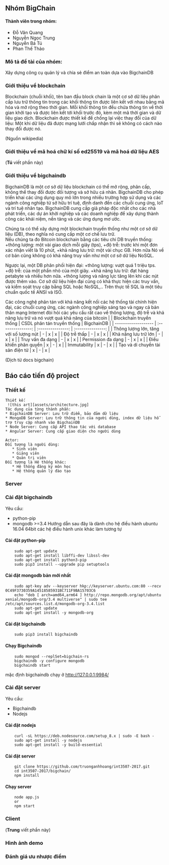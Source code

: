 
## Nhóm BigChain

#### Thành viên trong nhóm:
* Đỗ Văn Quang
* Nguyễn Ngọc Trung
* Nguyễn Bá Tú
* Phan Thế Thảo

### Mô tả đề tài của nhóm:
Xây dựng công cụ quản lý và chia sẻ điểm an toàn dựa vào BigchainDB

### Giới thiệu về blockchain
Blockchain (chuỗi khối), tên ban đầu block chain là một cơ sở dữ liệu phân cấp lưu trữ thông tin trong các khối thông tin được liên kết với nhau bằng mã hóa và mở rộng theo thời gian. Mỗi khối thông tin đều chứa thông tin về thời gian khởi tạo và được liên kết tới khối trước đó, kèm một mã thời gian và dữ liệu giao dịch. Blockchain được thiết kế để chống lại việc thay đổi của dữ liệu: Một khi dữ liệu đã được mạng lưới chấp nhận thì sẽ không có cách nào thay đổi được nó.

(Nguồn wikipedia)

### Giới thiệu về mã hoá chữ kí số ed25519 và mã hoá dữ liệu AES
 (**Tú** viết phần này)
### Giới thiệu về bigchaindb
  BigchainDB là một cơ sở dữ liệu blockchain có thể mở rộng, phân cấp, không thể thay đổi được đối tượng và sở hữu cá nhân. BigchainDB cho phép triển khai các ứng dụng quy mô lớn trong nhiều trường hợp sử dụng và các ngành công nghiệp từ sở hữu trí tuệ, định danh đến các chuỗi cung ứng, IoT và trí tuệ nhân tạo. BigchainDB cung cấp giả pháp độc nhất cho các nhà phát triển, các dự án khởi nghiệp và các doanh nghiệp để xây dựng thành công các khái niệm, nền tảng và các ứng dụng mơ ước.

  Chúng ta có thể xây dựng một blockchain truyền thống như một cơ sở dữ liệu (DB), theo nghĩa nó cung cấp một cơ chế lưu trữ.   
  Nếu chúng ta đo Bitcoin blockchain bằng các tiêu chí DB truyền thống: 
    +thông lượng:  một vài giao dịch mỗi giây (tps), 
    +độ trễ: trước khi một đơn xác nhận viết là 10 phút, 
    +khả năng lưu trữ:  một vài chục GB. Hơn nữa
  Nó về cơ bản cũng không có khả năng truy vấn như một cơ sở dữ liệu NoSQL. 
  
  Ngược lại, một DB phân phối hiện đại:
    +thông lượng: vượt quá 1 triệu tps.
    +độ trễ: của một phần nhỏ của một giây.
    +khả năng lưu trữ: đạt hàng petabyte và nhiều hơn nữa.
    +thông lượng và năng lực tăng lên khi các nút được thêm vào. 
  Cơ sở dữ liệu hiện đại cũng có khả thực hiện các truy vấn, và kiểm soát truy cập bằng SQL hoặc NoSQL,.. 
  Trên thực tế SQL là một tiêu chuẩn quốc tế ANSI và ISO.

  Các công nghệ phân tán với khả năng kết nối các hệ thống tài chính hiện đại, các chuỗi cung ứng, các ngành công nghiệp sáng tạo và ngay cả bản thân mạng Internet đòi hỏi các yêu cầu rất cao về thông lượng, độ trễ và khả năng lưu trữ và nó vượt quá khả năng của bitcoin
  |                   | Blockchain truyển thống | CSDL phân tán truyền thống | BigchainDB |
  | ------------------- | :---------------: | :---------------: | :---------------: |
  | Thông lượng lớn, tăng với số lượng nút | - | x | x |
  | Độ trễ thấp | - | x | x |
  | Khả năng lưu trữ lớn | - | x | x | 
  | Truy vấn đa dạng | - | x | x |
  | Permission đa dạng | - | x | x |
  | Điều khiển phân quyền | x | - | x |
  | Immutability | x | - | x |
  | Tạo và di chuyển tài sản điện tử | x | - | x |

(Dịch từ docs bigchain)
## Báo cáo tiến độ project

### Thiết kế
    Thiết kế:
     ![this art][assets/architecture.jpg]
    Tác dụng của từng thành phần:
    * BigchainDB Server: Lưu trữ điểm, bảo đảm dữ liệu
    * MongoDB Server: Lưu trữ thông tin của người dùng, index dữ liệu hỗ trợ truy cập nhanh vào BigchainDB
    * Node Server: Cung cấp API thao tác với database
    * Angular Server: Cung cấp giao diện cho người dùng

    Actor:
    Đối tượng là người dùng:
       * Sinh viên
       * Giảng viên
       * Quản trị viên
    Đối tượng là Hệ thống khác:
       * Hệ thống đăng ký môn học
       * Hệ thống quản lý đào tạo

### Server
### Cài đặt bigchaindb
  Yêu cầu:
  * python-pip
  * mongodb >=3.4
  Hướng dẫn sau đây là dành cho hệ điều hành ubuntu 16.04 64bit các hệ điều hành unix khác làm tương tự

#### Cài đặt python-pip
```
    sudo apt-get update
    sudo apt-get install libffi-dev libssl-dev
    sudo apt-get install python3-pip
    sudo pip3 install --upgrade pip setuptools
```
#### Cài đặt mongodb bản mới nhất
```
    sudo apt-key adv --keyserver hkp://keyserver.ubuntu.com:80 --recv 0C49F3730359A14518585931BC711F9BA15703C6
    echo "deb [ arch=amd64,arm64 ] http://repo.mongodb.org/apt/ubuntu xenial/mongodb-org/3.4 multiverse" | sudo tee /etc/apt/sources.list.d/mongodb-org-3.4.list
    sudo apt-get update
    sudo apt-get install -y mongodb-org
```

#### Cài đặt bigchaindb
```
    sudo pip3 install bigchaindb
```

#### Chạy Bigchaindb
```
    sudo mongod --replSet=bigchain-rs
    bigchaindb -y configure mongodb
    bigchaindb start
```

mặc định bigchaindb chạy ở http://127.0.0.1:9984/

### Cài đặt server
 Yêu cầu:
 * Bigchaindb
 * Nodejs

#### Cài đặt nodejs
```
    curl -sL https://deb.nodesource.com/setup_8.x | sudo -E bash -
    sudo apt-get install -y nodejs
    sudo apt-get install -y build-essential
```

#### Cài đặt server
```
    git clone https://github.com/truonganhhoang/int3507-2017.git
    cd int3507-2017/bigchain/
    npm install
```

#### Chạy server
```
    node app.js
    or
    npm start
```

### Client
  (**Trung** viết phần này)
### Hình ảnh demo

### Đánh giá ưu nhược điểm

